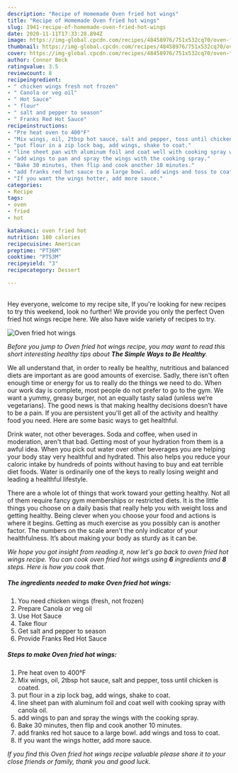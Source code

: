 ```yaml
---
description: "Recipe of Homemade Oven fried hot wings"
title: "Recipe of Homemade Oven fried hot wings"
slug: 1941-recipe-of-homemade-oven-fried-hot-wings
date: 2020-11-11T17:33:28.894Z
image: https://img-global.cpcdn.com/recipes/48458976/751x532cq70/oven-fried-hot-wings-recipe-main-photo.jpg
thumbnail: https://img-global.cpcdn.com/recipes/48458976/751x532cq70/oven-fried-hot-wings-recipe-main-photo.jpg
cover: https://img-global.cpcdn.com/recipes/48458976/751x532cq70/oven-fried-hot-wings-recipe-main-photo.jpg
author: Connor Beck
ratingvalue: 3.5
reviewcount: 8
recipeingredient:
- " chicken wings fresh not frozen"
- " Canola or veg oil"
- " Hot Sauce"
- " flour"
- " salt and pepper to season"
- " Franks Red Hot Sauce"
recipeinstructions:
- "Pre heat oven to 400°F"
- "Mix wings, oil, 2tbsp hot sauce, salt and pepper, toss until chicken is coated."
- "put flour in a zip lock bag, add wings, shake to coat."
- "line sheet pan with aluminum foil and coat well with cooking spray with canola oil."
- "add wings to pan and spray the wings with the cooking spray."
- "Bake 30 minutes, then flip and cook another 10 minutes."
- "add franks red hot sauce to a large bowl. add wings and toss to coat."
- "If you want the wings hotter, add more sauce."
categories:
- Recipe
tags:
- oven
- fried
- hot

katakunci: oven fried hot 
nutrition: 180 calories
recipecuisine: American
preptime: "PT36M"
cooktime: "PT53M"
recipeyield: "3"
recipecategory: Dessert

---
```

<br>
Hey everyone, welcome to my recipe site, If you're looking for new recipes to try this weekend, look no further! We provide you only the perfect Oven fried hot wings recipe here. We also have wide variety of recipes to try.
<br>


![Oven fried hot wings](https://img-global.cpcdn.com/recipes/48458976/751x532cq70/oven-fried-hot-wings-recipe-main-photo.jpg)

<i>Before you jump to Oven fried hot wings recipe, you may want to read this short interesting healthy tips about <strong>The Simple Ways to Be Healthy</strong>.</i>

We all understand that, in order to really be healthy, nutritious and balanced diets are important as are good amounts of exercise. Sadly, there isn't often enough time or energy for us to really do the things we need to do. When our work day is complete, most people do not prefer to go to the gym. We want a yummy, greasy burger, not an equally tasty salad (unless we’re vegetarians). The good news is that making healthy decisions doesn’t have to be a pain. If you are persistent you'll get all of the activity and healthy food you need. Here are some basic ways to get healthful.

Drink water, not other beverages. Soda and coffee, when used in moderation, aren't that bad. Getting most of your hydration from them is a awful idea. When you pick out water over other beverages you are helping your body stay very healthful and hydrated. This also helps you reduce your caloric intake by hundreds of points without having to buy and eat terrible diet foods. Water is ordinarily one of the keys to really losing weight and leading a healthful lifestyle.

There are a whole lot of things that work toward your getting healthy. Not all of them require fancy gym memberships or restricted diets. It is the little things you choose on a daily basis that really help you with weight loss and getting healthy. Being clever when you choose your food and actions is where it begins. Getting as much exercise as you possibly can is another factor. The numbers on the scale aren't the only indicator of your healthfulness. It’s about making your body as sturdy as it can be. 


<i>We hope you got insight from reading it, now let's go back to oven fried hot wings recipe. You can cook oven fried hot wings using <strong>6</strong> ingredients and <strong>8</strong> steps. Here is how you cook that.
</i>

##### The ingredients needed to make Oven fried hot wings:

1. You need  chicken wings (fresh, not frozen)
1. Prepare  Canola or veg oil
1. Use  Hot Sauce
1. Take  flour
1. Get  salt and pepper to season
1. Provide  Franks Red Hot Sauce


##### Steps to make Oven fried hot wings:

1. Pre heat oven to 400°F
1. Mix wings, oil, 2tbsp hot sauce, salt and pepper, toss until chicken is coated.
1. put flour in a zip lock bag, add wings, shake to coat.
1. line sheet pan with aluminum foil and coat well with cooking spray with canola oil.
1. add wings to pan and spray the wings with the cooking spray.
1. Bake 30 minutes, then flip and cook another 10 minutes.
1. add franks red hot sauce to a large bowl. add wings and toss to coat.
1. If you want the wings hotter, add more sauce.


<i>If you find this Oven fried hot wings recipe valuable please share it to your close friends or family, thank you and good luck.</i>

